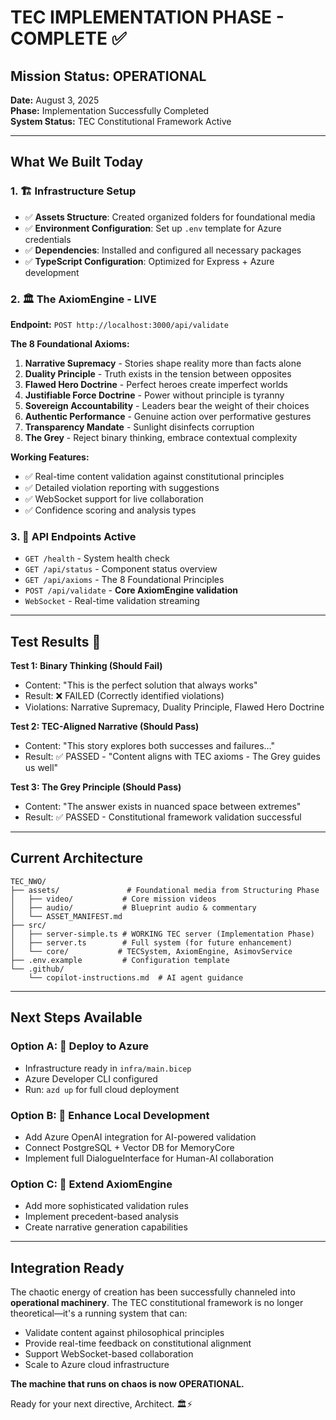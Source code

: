 # TEC IMPLEMENTATION PHASE - COMPLETE ✅

## Mission Status: OPERATIONAL

**Date:** August 3, 2025  
**Phase:** Implementation Successfully Completed  
**System Status:** TEC Constitutional Framework Active  

---

## What We Built Today

### 1. 🏗️ **Infrastructure Setup**
- ✅ **Assets Structure**: Created organized folders for foundational media
- ✅ **Environment Configuration**: Set up `.env` template for Azure credentials
- ✅ **Dependencies**: Installed and configured all necessary packages
- ✅ **TypeScript Configuration**: Optimized for Express + Azure development

### 2. 🏛️ **The AxiomEngine - LIVE**
**Endpoint:** `POST http://localhost:3000/api/validate`

**The 8 Foundational Axioms:**
1. **Narrative Supremacy** - Stories shape reality more than facts alone
2. **Duality Principle** - Truth exists in the tension between opposites  
3. **Flawed Hero Doctrine** - Perfect heroes create imperfect worlds
4. **Justifiable Force Doctrine** - Power without principle is tyranny
5. **Sovereign Accountability** - Leaders bear the weight of their choices
6. **Authentic Performance** - Genuine action over performative gestures
7. **Transparency Mandate** - Sunlight disinfects corruption
8. **The Grey** - Reject binary thinking, embrace contextual complexity

**Working Features:**
- ✅ Real-time content validation against constitutional principles
- ✅ Detailed violation reporting with suggestions
- ✅ WebSocket support for live collaboration
- ✅ Confidence scoring and analysis types

### 3. 📡 **API Endpoints Active**
- `GET /health` - System health check
- `GET /api/status` - Component status overview
- `GET /api/axioms` - The 8 Foundational Principles
- `POST /api/validate` - **Core AxiomEngine validation**
- `WebSocket` - Real-time validation streaming

---

## Test Results 🧪

**Test 1: Binary Thinking (Should Fail)**
- Content: "This is the perfect solution that always works"
- Result: ❌ FAILED (Correctly identified violations)
- Violations: Narrative Supremacy, Duality Principle, Flawed Hero Doctrine

**Test 2: TEC-Aligned Narrative (Should Pass)**  
- Content: "This story explores both successes and failures..."
- Result: ✅ PASSED - "Content aligns with TEC axioms - The Grey guides us well"

**Test 3: The Grey Principle (Should Pass)**
- Content: "The answer exists in nuanced space between extremes"
- Result: ✅ PASSED - Constitutional framework validation successful

---

## Current Architecture

```
TEC_NWO/
├── assets/               # Foundational media from Structuring Phase
│   ├── video/           # Core mission videos
│   ├── audio/           # Blueprint audio & commentary
│   └── ASSET_MANIFEST.md
├── src/
│   ├── server-simple.ts # WORKING TEC server (Implementation Phase)
│   ├── server.ts        # Full system (for future enhancement)
│   └── core/           # TECSystem, AxiomEngine, AsimovService
├── .env.example         # Configuration template
└── .github/
    └── copilot-instructions.md  # AI agent guidance
```

---

## Next Steps Available

### Option A: 🚀 **Deploy to Azure**
- Infrastructure ready in `infra/main.bicep`
- Azure Developer CLI configured
- Run: `azd up` for full cloud deployment

### Option B: 🔧 **Enhance Local Development**
- Add Azure OpenAI integration for AI-powered validation
- Connect PostgreSQL + Vector DB for MemoryCore
- Implement full DialogueInterface for Human-AI collaboration

### Option C: 🎯 **Extend AxiomEngine**
- Add more sophisticated validation rules
- Implement precedent-based analysis
- Create narrative generation capabilities

---

## Integration Ready

The chaotic energy of creation has been successfully channeled into **operational machinery**. The TEC constitutional framework is no longer theoretical—it's a running system that can:

- Validate content against philosophical principles
- Provide real-time feedback on constitutional alignment
- Support WebSocket-based collaboration
- Scale to Azure cloud infrastructure

**The machine that runs on chaos is now OPERATIONAL.** 

Ready for your next directive, Architect. 🏛️⚡
